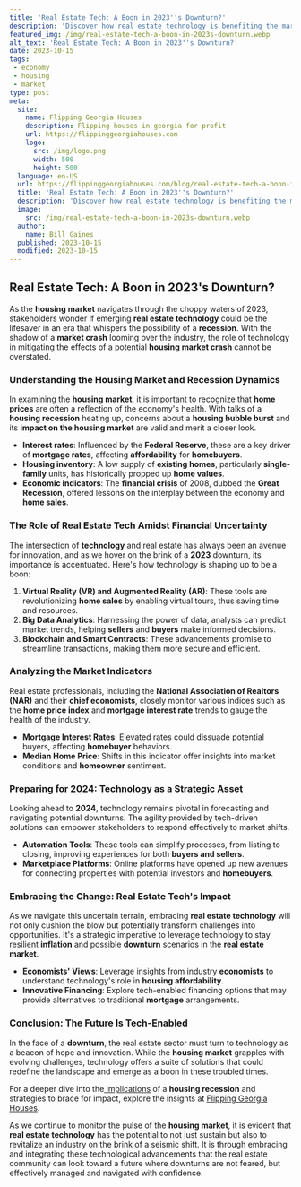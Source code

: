 ```yaml
---
title: 'Real Estate Tech: A Boon in 2023''s Downturn?'
description: 'Discover how real estate technology is benefiting the market during the economic downturn of 2023, proving to be a valuable asset for investors.'
featured_img: /img/real-estate-tech-a-boon-in-2023s-downturn.webp
alt_text: 'Real Estate Tech: A Boon in 2023''s Downturn?'
date: 2023-10-15
tags:
 - economy
 - housing
 - market
type: post
meta:
  site:
    name: Flipping Georgia Houses
    description: Flipping houses in georgia for profit
    url: https://flippinggeorgiahouses.com
    logo:
      src: /img/logo.png
      width: 500
      height: 500
  language: en-US
  url: https://flippinggeorgiahouses.com/blog/real-estate-tech-a-boon-in-2023s-downturn
  title: 'Real Estate Tech: A Boon in 2023''s Downturn?'
  description: 'Discover how real estate technology is benefiting the market during the economic downturn of 2023, proving to be a valuable asset for investors.'
  image:
    src: /img/real-estate-tech-a-boon-in-2023s-downturn.webp
  author:
    name: Bill Gaines
  published: 2023-10-15
  modified: 2023-10-15
---
```



## Real Estate Tech: A Boon in 2023's Downturn?

As the **housing market** navigates through the choppy waters of 2023, stakeholders wonder if emerging **real estate technology** could be the lifesaver in an era that whispers the possibility of a **recession**. With the shadow of a **market crash** looming over the industry, the role of technology in mitigating the effects of a potential **housing market crash** cannot be overstated.

### Understanding the Housing Market and Recession Dynamics

In examining the **housing market**, it is important to recognize that **home prices** are often a reflection of the economy's health. With talks of a **housing recession** heating up, concerns about a **housing bubble burst** and its **impact on the housing market** are valid and merit a closer look.
  - **Interest rates**: Influenced by the **Federal Reserve**, these are a key driver of **mortgage rates**, affecting **affordability** for **homebuyers**.
  - **Housing inventory**: A low supply of **existing homes**, particularly **single-family** units, has historically propped up **home values**.
  - **Economic indicators**: The **financial crisis** of 2008, dubbed the **Great Recession**, offered lessons on the interplay between the economy and **home sales**.

### The Role of Real Estate Tech Amidst Financial Uncertainty

The intersection of **technology** and real estate has always been an avenue for innovation, and as we hover on the brink of a **2023** downturn, its importance is accentuated. Here's how technology is shaping up to be a boon:

1. **Virtual Reality (VR) and Augmented Reality (AR)**: These tools are revolutionizing **home sales** by enabling virtual tours, thus saving time and resources.
2. **Big Data Analytics**: Harnessing the power of data, analysts can predict market trends, helping **sellers** and **buyers** make informed decisions.
3. **Blockchain and Smart Contracts**: These advancements promise to streamline transactions, making them more secure and efficient.

### Analyzing the Market Indicators

Real estate professionals, including the **National Association of Realtors (NAR)** and their **chief economists**, closely monitor various indices such as the **home price index** and **mortgage interest rate** trends to gauge the health of the industry.
  - **Mortgage Interest Rates**: Elevated rates could dissuade potential buyers, affecting **homebuyer** behaviors.
  - **Median Home Price**: Shifts in this indicator offer insights into market conditions and **homeowner** sentiment.

### Preparing for 2024: Technology as a Strategic Asset

Looking ahead to **2024**, technology remains pivotal in forecasting and navigating potential downturns. The agility provided by tech-driven solutions can empower stakeholders to respond effectively to market shifts.
  - **Automation Tools**: These tools can simplify processes, from listing to closing, improving experiences for both **buyers and sellers**.
  - **Marketplace Platforms**: Online platforms have opened up new avenues for connecting properties with potential investors and **homebuyers**.

### Embracing the Change: Real Estate Tech's Impact

As we navigate this uncertain terrain, embracing **real estate technology** will not only cushion the blow but potentially transform challenges into opportunities. It's a strategic imperative to leverage technology to stay resilient **inflation** and possible **downturn** scenarios in the **real estate market**.
  - **Economists' Views**: Leverage insights from industry **economists** to understand technology's role in **housing affordability**.
  - **Innovative Financing**: Explore tech-enabled financing options that may provide alternatives to traditional **mortgage** arrangements.

### Conclusion: The Future Is Tech-Enabled

In the face of a **downturn**, the real estate sector must turn to technology as a beacon of hope and innovation. While the **housing market** grapples with evolving challenges, technology offers a suite of solutions that could redefine the landscape and emerge as a boon in these troubled times.

For a deeper dive into the[  implications](https://flippinggeorgiahouses.com/blog/surviving-2023-tips-for-homebuyers-and-sellers) of a **housing recession** and strategies to brace for impact, explore the insights at [Flipping Georgia Houses](https://flippinggeorgiahouses.com/blog/the-impending-housing-recession-brace-for-impact/).

As we continue to monitor the pulse of the **housing market**, it is evident that **real estate technology** has the potential to not just sustain but also to revitalize an industry on the brink of a seismic shift. It is through embracing and integrating these technological advancements that the real estate community can look toward a future where downturns are not feared, but effectively managed and navigated with confidence.